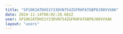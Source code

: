 ```yaml
---
title: "SP10K2ATDH51Y33DVN754ZGFRHFATGBP8J00VVXAK"
date: 2024-11-14T00:02:28.682Z
user: SP10K2ATDH51Y33DVN754ZGFRHFATGBP8J00VVXAK
layout: "users"
---
```

    